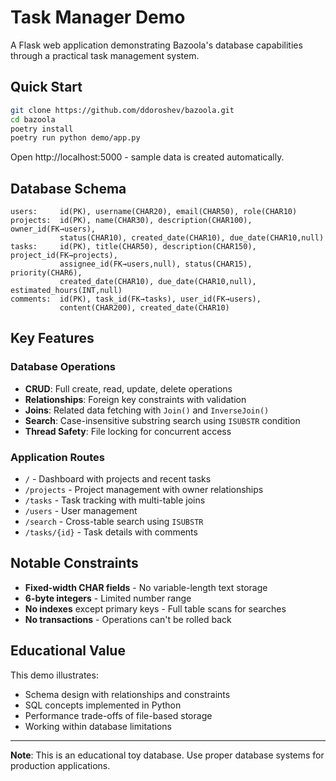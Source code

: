 # Task Manager Demo

A Flask web application demonstrating Bazoola's database capabilities through a practical task management system.

## Quick Start

```bash
git clone https://github.com/ddoroshev/bazoola.git
cd bazoola
poetry install
poetry run python demo/app.py
```

Open http://localhost:5000 - sample data is created automatically.

## Database Schema

```
users:     id(PK), username(CHAR20), email(CHAR50), role(CHAR10)
projects:  id(PK), name(CHAR30), description(CHAR100), owner_id(FK→users),
           status(CHAR10), created_date(CHAR10), due_date(CHAR10,null)
tasks:     id(PK), title(CHAR50), description(CHAR150), project_id(FK→projects),
           assignee_id(FK→users,null), status(CHAR15), priority(CHAR6),
           created_date(CHAR10), due_date(CHAR10,null), estimated_hours(INT,null)
comments:  id(PK), task_id(FK→tasks), user_id(FK→users),
           content(CHAR200), created_date(CHAR10)
```

## Key Features

### Database Operations
- **CRUD**: Full create, read, update, delete operations
- **Relationships**: Foreign key constraints with validation
- **Joins**: Related data fetching with `Join()` and `InverseJoin()`
- **Search**: Case-insensitive substring search using `ISUBSTR` condition
- **Thread Safety**: File locking for concurrent access

### Application Routes
- `/` - Dashboard with projects and recent tasks
- `/projects` - Project management with owner relationships
- `/tasks` - Task tracking with multi-table joins
- `/users` - User management
- `/search` - Cross-table search using `ISUBSTR`
- `/tasks/{id}` - Task details with comments

## Notable Constraints

- **Fixed-width CHAR fields** - No variable-length text storage
- **6-byte integers** - Limited number range
- **No indexes** except primary keys - Full table scans for searches
- **No transactions** - Operations can't be rolled back

## Educational Value

This demo illustrates:
- Schema design with relationships and constraints
- SQL concepts implemented in Python
- Performance trade-offs of file-based storage
- Working within database limitations

---

**Note**: This is an educational toy database. Use proper database systems for production applications.
